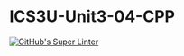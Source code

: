 # ICS3U-Unit3-04-CPP

[![GitHub's Super Linter](https://github.com/Joshua-Yeung-2/ICS3U-Unit3-04-CPP/workflows/GitHub's%20Super%20Linter/badge.svg)](https://github.com/Joshua-Yeung-2/ICS3U-Unit3-04-CPP/actions)
